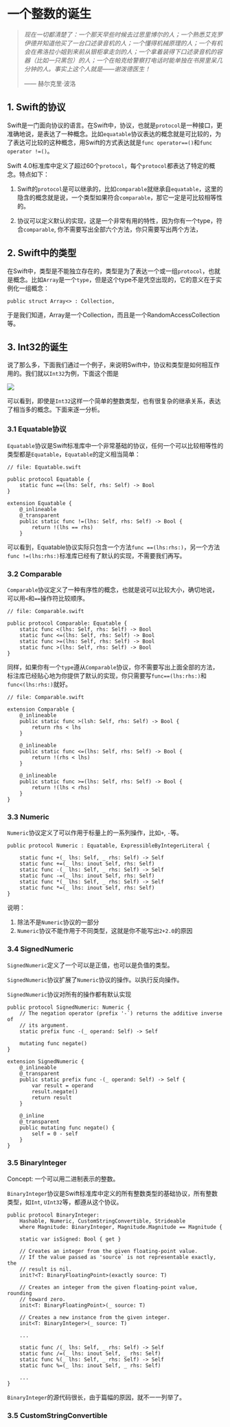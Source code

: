 # 一个整数的诞生

>*现在一切都清楚了：一个那天早些时候去过思里博尔的人；一个熟悉艾克罗伊德并知道他买了一台口述录音机的人；一个懂得机械原理的人；一个有机会在弗洛拉小姐到来前从银柜拿走剑的人；一个拿着装得下口述录音机的容器（比如一只黑包）的人；一个在帕克给警察打电话时能单独在书房里呆几分钟的人。事实上这个人就是——谢泼德医生！*
>
> —— 赫尔克里·波洛 

## 1. Swift的协议

Swift是一门面向协议的语言。在Swift中，协议，也就是`protocol`是一种接口，更准确地说，是表达了一种概念。比如`equatable`协议表达的概念就是可比较的，为了表达可比较的这种概念，用Swift的方式表达就是`func operator==()`和`func operator !=()`。

Swift 4.0标准库中定义了超过60个`protocol`，每个`protocol`都表达了特定的概念。特点如下：

1. Swift的`protocol`是可以继承的，比如`comparable`就继承自`equatable`，这里的隐含的概念就是说，一个类型如果符合`comparable`，那它一定是可比较相等性的。

2. 协议可以定义默认的实现，这是一个非常有用的特性，因为你有一个type，符合`comparable`, 你不需要写出全部六个方法，你只需要写出两个方法，

## 2. Swift中的类型

在Swift中，类型是不能独立存在的，类型是为了表达一个或一组`protocol`，也就是概念。比如`Array`是一个`type`，但是这个type不是凭空出现的，它的意义在于实例化一组概念：

```
public struct Array<> : Collection, 

```

于是我们知道，Array是一个Collection，而且是一个RandomAccessCollection等。

## 3. Int32的诞生

说了那么多，下面我们通过一个例子，来说明Swift中，协议和类型是如何相互作用的。我们就以`Int32`为例，下面这个图是

![](/assets/Int32_hierarchy.png)

可以看到，即使是`Int32`这样一个简单的整数类型，也有很复杂的继承关系，表达了相当多的概念。下面来逐一分析。

### 3.1 Equatable协议

`Equatable`协议是Swift标准库中一个非常基础的协议，任何一个可以比较相等性的类型都是`Equatable`，`Equatable`的定义相当简单：

```
// file: Equatable.swift

public protocol Equatable {
    static func ==(lhs: Self, rhs: Self) -> Bool
}

extension Equatable {
    @_inlineable
    @_transparent
    public static func !=(lhs: Self, rhs: Self) -> Bool {
        return !(lhs == rhs)
    }
```

可以看到，Equatable协议实际只包含一个方法`func ==(lhs:rhs:)`，另一个方法`func !=(lhs:rhs:)`标准库已经有了默认的实现，不需要我们再写。

### 3.2 Comparable

`Comparable`协议定义了一种有序性的概念，也就是说可以比较大小，确切地说，可以用`<`和`==`操作符比较顺序。

```
// file: Comparable.swift

public protocol Comparable: Equatable {
    static func <(lhs: Self, rhs: Self) -> Bool 
    static func <=(lhs: Self, rhs: Self) -> Bool
    static func >=(lhs: Self, rhs: Self) -> Bool
    static func >(lhs: Self, rhs: Self) -> Bool
}
```

同样，如果你有一个`type`遵从`Comparable`协议，你不需要写出上面全部的方法，标注库已经贴心地为你提供了默认的实现，你只需要写`func==(lhs:rhs:)`和`func<(lhs:rhs:)`就好。

```
// file: Comparable.swift

extension Comparable {
    @_inlineable
    public static func >(lsh: Self, rhs: Self) -> Bool {
        return rhs < lhs
    }
    
    @_inlineable
    public static func <=(lhs: Self, rhs: Self) -> Bool {
        return !(rhs < lhs)
    }
    
    @_inlineable
    public static func >=(lhs: Self, rhs: Self) -> Bool {
        return !(lhs < rhs)
    }
}
```

### 3.3 Numeric

`Numeric`协议定义了可以作用于标量上的一系列操作，比如`+`, `-`等。

```
public protocol Numeric : Equatable, ExpressibleByIntegerLiteral {
    
    static func +(_ lhs: Self, _ rhs: Self) -> Self
    static func +=(_ lhs: inout Self, rhs: Self)
    static func -(_ lhs: Self, _ rhs: Self) -> Self
    static func -=(_ lhs: inout Self, rhs: Self)
    static func *(_ lhs: Self, _ rhs: Self) -> Self
    static func *=(_ lhs: inout Self, rhs: Self)
}
```

说明：

1. 除法不是`Numeric`协议的一部分
2. `Numeric`协议不能作用于不同类型，这就是你不能写出`2+2.0`的原因

### 3.4 SignedNumeric

`SignedNumeric`定义了一个可以是正值，也可以是负值的类型。

`SignedNumeric`协议扩展了`Numeric`协议的操作。以执行反向操作。

`SignedNumeric`协议对所有的操作都有默认实现

```
public protocol SignedNumeric: Numeric {
    // The negation operator (prefix '-`) returns the additive inverse of
    // its argument.
    static prefix func -(_ operand: Self) -> Self
    
    mutating func negate()
}

extension SignedNumeric {
    @_inlineable
    @_transparent
    public static prefix func -(_ operand: Self) -> Self {
        var result = operand
        result.negate()
        return result
    }
    
    @_inline
    @_transparent
    public mutating func negate() {
        self = 0 - self
    }
}
```

### 3.5 BinaryInteger

Concept: 一个可以用二进制表示的整数。

`BinaryInteger`协议是Swift标准库中定义的所有整数类型的基础协议，所有整数类型，如`Int`, `UInt32`等，都遵从这个协议。

```
public protocol BinaryInteger: 
    Hashable, Numeric, CustomStringConvertible, Strideable
    where Magnitude: BinaryInteger, Magnitude.Magnitude == Magnitude {
    
    static var isSigned: Bool { get }
    
    // Creates an integer from the given floating-point value.
    // If the value passed as 'source` is not representable exactly, the
    // result is nil.
    init?<T: BinaryFloatingPoint>(exactly source: T)

    // Creates an integer from the given floating-point value, rounding
    // toward zero.
    init<T: BinaryFloatingPoint>(_ source: T)
    
    // Creates a new instance from the given integer.
    init<T: BinaryInteger>(_ source: T)

    ...
    
    static func /(_ lhs: Self, _ rhs: Self) -> Self
    static func /=(_ lhs: inout Self, _ rhs: Self)
    static func %(_ lhs: Self, _ rhs: Self) -> Self
    static func %=(_ lhs: inout Self, _ rhs: Self)
    
    ...
}
```

`BinaryInteger`的源代码很长，由于篇幅的原因，就不一一列举了。


### 3.5 CustomStringConvertible



